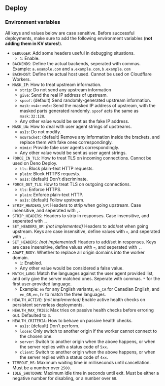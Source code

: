 ## Deploy
### Environment variables
All keys and values below are case sensitive. Before successful deployments, make sure to add the following environment variables (**not adding them in KV stores!**).

* `DEBUGGER`: Add some headers useful in debugging situations.
  * `1`: Enable.
* `BACKENDS`: Define the actual backends, seperated with commas. Example: `a.example.com` and `a.example.com,b.example.com`
* `BACKHOST`: Define the actual host used. Cannot be used on Cloudflare Workers.
* `MASK_IP`: How to treat upstream information.
  * `strip`: Do not send any upstream information
  * `give`: Send the real IP address of upstream.
  * `spoof`: (default) Send randomly-generated upstream information.
  * `mask:<v4>:<v6>`: Send the masked IP address of upstream, with the masked parts generated randomly. `spoof` acts the same as `mask:32:128`.
  * Any other value would be sent as the fake IP address.
* `MASK_UA`: How to deal with user agent strings of upstreams.
  * `asIs`: Do not modify.
  * `noBracket`: (default) Remove any information inside the brackets, and replace them with fake ones correspondingly.
  * `mimic`: Provide fake user agents correspondingly.
  * Any other value would be sent as user agent strings.
* `FORCE_IN_TLS`: How to treat TLS on incoming connections. Cannot be used on Deno Deploy.
  * `tls`: Block plain-text HTTP requests.
  * `plain`: Block HTTPS requests.
  * `asIs`: (default) Don't discriminate.
* `FORCE_OUT_TLS`: How to treat TLS on outgoing connections.
  * `tls`: Enforce HTTPS.
  * `plain`: Enforce plain-text HTTP.
  * `asIs`: (default) Follow upstream.
* `STRIP_HEADERS_UP`: Headers to strip when going upstream. Case insensitive, and seperated with `,`.
* `STRIP_HEADERS`: Headers to strip in responses. Case insensitive, and seperated with `,`.
* `SET_HEADERS_UP`: _(not implemented)_ Headers to add/set when going upstream. Keys are case insensitive, define values with `=`, and seperated with `,`.
* `SET_HEADERS`: _(not implemented)_ Headers to add/set in responses. Keys are case insensitive, define values with `=`, and seperated with `,`.
* `ADAPT_BODY`: Whether to replace all origin domains into the worker domain.
  * `1`: Enabled.
  * Any other value would be considered a false value.
* `MATCH_LANG`: Match the languages against the user agent provided list, and only give the server matched ones. Seperate with commas. `*` for the first user-provided language.
  * Example: `en` for any English variants, `en_CA` for Canadian English, and `en_GB,en,fr` to match the three languages.
* `HEALTH_ACTIVE`: _(not implemented)_ Enable active health checks on persistent serverless deployments.
* `HEALTH_MAX_TRIES`: Max tries on passive health checks before erroring out. Defaulted to `3`.
* `HEALTH_CRITERIA`: How to behave on passive health checks.
  * `asIs`: (default) Don't perform.
  * `loose`: Only switch to another origin if the worker cannot connect to the chosen one.
  * `server`: Switch to another origin when the above happens, or when the server replies with a status code of `5xx`.
  * `client`: Switch to another origin when the above happens, or when the server replies with a status code of `4xx`.
* `TIMEOUT_MS`: Maximum waiting time in milliseconds until cancellation. Must be a number over `2500`.
* `IDLE_SHUTDOWN`: Maximum idle time in seconds until exit. Must be either a negative number for disabling, or a number over `60`.